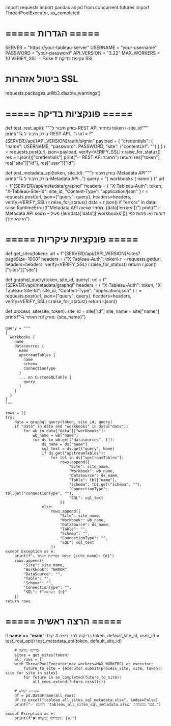 import requests
import pandas as pd
from concurrent.futures import ThreadPoolExecutor, as_completed

# ===== הגדרות =====
SERVER = "https://your-tableau-server"
USERNAME = "your-username"
PASSWORD = "your-password"
API_VERSION = "3.22"
MAX_WORKERS = 10
VERIFY_SSL = False  # עקיפת בדיקת SSL

# ביטול אזהרות SSL
requests.packages.urllib3.disable_warnings()

# ===== פונקציות בדיקה =====
def test_rest_api():
    """בודק חיבור ל-REST API ומחזיר token ו-site_id"""
    print("🔍 בודק חיבור ל-REST API...")
    url = f"{SERVER}/api/{API_VERSION}/auth/signin"
    payload = {
        "credentials": {
            "name": USERNAME,
            "password": PASSWORD,
            "site": {"contentUrl": ""}
        }
    }
    r = requests.post(url, json=payload, verify=VERIFY_SSL)
    r.raise_for_status()
    res = r.json()["credentials"]
    print("✅ REST API מחובר")
    return res["token"], res["site"]["id"], res["user"]["id"]

def test_metadata_api(token, site_id):
    """בודק חיבור ל-Metadata API"""
    print("🔍 בודק חיבור ל-Metadata API...")
    query = "{ workbooks { name } }"
    url = f"{SERVER}/api/metadata/graphql"
    headers = {
        "X-Tableau-Auth": token,
        "X-Tableau-Site-Id": site_id,
        "Content-Type": "application/json"
    }
    r = requests.post(url, json={"query": query}, headers=headers, verify=VERIFY_SSL)
    r.raise_for_status()
    data = r.json()
    if "errors" in data:
        raise RuntimeError(f"Metadata API מחזיר שגיאה: {data['errors']}")
    print(f"✅ Metadata API פעיל – נמצאו {len(data['data']['workbooks'])} דוחות (או פחות לפי הרשאותיך)")

# ===== פונקציות עיקריות =====
def get_sites(token):
    url = f"{SERVER}/api/{API_VERSION}/sites?pageSize=1000"
    headers = {"X-Tableau-Auth": token}
    r = requests.get(url, headers=headers, verify=VERIFY_SSL)
    r.raise_for_status()
    return r.json()["sites"]["site"]

def graphql_query(token, site_id, query):
    url = f"{SERVER}/api/metadata/graphql"
    headers = {
        "X-Tableau-Auth": token,
        "X-Tableau-Site-Id": site_id,
        "Content-Type": "application/json"
    }
    r = requests.post(url, json={"query": query}, headers=headers, verify=VERIFY_SSL)
    r.raise_for_status()
    return r.json()

def process_site(site, token):
    site_id = site["id"]
    site_name = site["name"]
    print(f"🔍 סורק את האתר: {site_name}")

    query = """
    {
      workbooks {
        name
        datasources {
          name
          upstreamTables {
            name
            schema
            connectionType
          }
          ... on CustomSQLTable {
            query
          }
        }
      }
    }
    """

    rows = []
    try:
        data = graphql_query(token, site_id, query)
        if "data" in data and "workbooks" in data["data"]:
            for wb in data["data"]["workbooks"]:
                wb_name = wb["name"]
                for ds in wb.get("datasources", []):
                    ds_name = ds["name"]
                    sql_text = ds.get("query", None)
                    if ds.get("upstreamTables"):
                        for tbl in ds["upstreamTables"]:
                            rows.append({
                                "Site": site_name,
                                "Workbook": wb_name,
                                "DataSource": ds_name,
                                "Table": tbl["name"],
                                "Schema": tbl.get("schema", ""),
                                "ConnectionType": tbl.get("connectionType", ""),
                                "SQL": sql_text
                            })
                    else:
                        rows.append({
                            "Site": site_name,
                            "Workbook": wb_name,
                            "DataSource": ds_name,
                            "Table": "",
                            "Schema": "",
                            "ConnectionType": "",
                            "SQL": sql_text
                        })
    except Exception as e:
        print(f"⚠️ שגיאה בסריקת האתר {site_name}: {e}")
        rows.append({
            "Site": site_name,
            "Workbook": "ERROR",
            "DataSource": "",
            "Table": "",
            "Schema": "",
            "ConnectionType": "",
            "SQL": f"שגיאה: {e}"
        })
    return rows

# ===== הרצה ראשית =====
if __name__ == "__main__":
    try:
        # בדיקות לפני ריצה
        token, default_site_id, user_id = test_rest_api()
        test_metadata_api(token, default_site_id)

        # סריקה מלאה
        sites = get_sites(token)
        all_rows = []
        with ThreadPoolExecutor(max_workers=MAX_WORKERS) as executor:
            future_to_site = {executor.submit(process_site, site, token): site for site in sites}
            for future in as_completed(future_to_site):
                all_rows.extend(future.result())

        # שמירה לפלט
        df = pd.DataFrame(all_rows)
        df.to_excel("tableau_all_sites_sql_metadata.xlsx", index=False)
        print("✅ הקובץ 'tableau_all_sites_sql_metadata.xlsx' נוצר בהצלחה.")

    except Exception as e:
        print(f"❌ הבדיקה נכשלה: {e}")
